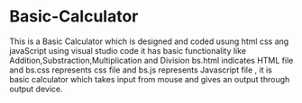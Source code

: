 # Basic-Calculator
This is a Basic Calculator which is designed and coded usung html css ang javaScript using visual studio code it has basic functionality like Addition,Substraction,Multiplication and Division bs.html indicates HTML file and bs.css represents css file and bs.js represents Javascript file , it is basic calculator which takes input from mouse and gives an output through output device. 
